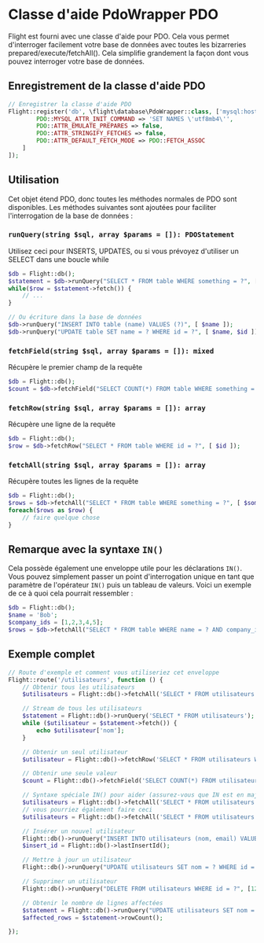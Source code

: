 # Classe d'aide PdoWrapper PDO

Flight est fourni avec une classe d'aide pour PDO. Cela vous permet d'interroger facilement votre base de données
avec toutes les bizarreries prepared/execute/fetchAll(). Cela simplifie grandement la façon dont vous pouvez
interroger votre base de données.

## Enregistrement de la classe d'aide PDO

```php
// Enregistrer la classe d'aide PDO
Flight::register('db', \flight\database\PdoWrapper::class, ['mysql:host=localhost;dbname=cool_db_name', 'user', 'pass', [
		PDO::MYSQL_ATTR_INIT_COMMAND => 'SET NAMES \'utf8mb4\'',
		PDO::ATTR_EMULATE_PREPARES => false,
		PDO::ATTR_STRINGIFY_FETCHES => false,
		PDO::ATTR_DEFAULT_FETCH_MODE => PDO::FETCH_ASSOC
	]
]);
```

## Utilisation
Cet objet étend PDO, donc toutes les méthodes normales de PDO sont disponibles. Les méthodes suivantes sont ajoutées pour faciliter l'interrogation de la base de données :

### `runQuery(string $sql, array $params = []): PDOStatement`
Utilisez ceci pour INSERTS, UPDATES, ou si vous prévoyez d'utiliser un SELECT dans une boucle while

```php
$db = Flight::db();
$statement = $db->runQuery("SELECT * FROM table WHERE something = ?", [ $something ]);
while($row = $statement->fetch()) {
	// ...
}

// Ou écriture dans la base de données
$db->runQuery("INSERT INTO table (name) VALUES (?)", [ $name ]);
$db->runQuery("UPDATE table SET name = ? WHERE id = ?", [ $name, $id ]);
```

### `fetchField(string $sql, array $params = []): mixed`
Récupère le premier champ de la requête

```php
$db = Flight::db();
$count = $db->fetchField("SELECT COUNT(*) FROM table WHERE something = ?", [ $something ]);
```

### `fetchRow(string $sql, array $params = []): array`
Récupère une ligne de la requête

```php
$db = Flight::db();
$row = $db->fetchRow("SELECT * FROM table WHERE id = ?", [ $id ]);
```

### `fetchAll(string $sql, array $params = []): array`
Récupère toutes les lignes de la requête

```php
$db = Flight::db();
$rows = $db->fetchAll("SELECT * FROM table WHERE something = ?", [ $something ]);
foreach($rows as $row) {
	// faire quelque chose
}
```

## Remarque avec la syntaxe `IN()`
Cela possède également une enveloppe utile pour les déclarations `IN()`. Vous pouvez simplement passer un point d'interrogation unique en tant que paramètre de l'opérateur `IN()` puis un tableau de valeurs. Voici un exemple de ce à quoi cela pourrait ressembler :

```php
$db = Flight::db();
$name = 'Bob';
$company_ids = [1,2,3,4,5];
$rows = $db->fetchAll("SELECT * FROM table WHERE name = ? AND company_id IN (?)", [ $name, $company_ids ]);
```

## Exemple complet

```php
// Route d'exemple et comment vous utiliseriez cet enveloppe
Flight::route('/utilisateurs', function () {
	// Obtenir tous les utilisateurs
	$utilisateurs = Flight::db()->fetchAll('SELECT * FROM utilisateurs');

	// Stream de tous les utilisateurs
	$statement = Flight::db()->runQuery('SELECT * FROM utilisateurs');
	while ($utilisateur = $statement->fetch()) {
		echo $utilisateur['nom'];
	}

	// Obtenir un seul utilisateur
	$utilisateur = Flight::db()->fetchRow('SELECT * FROM utilisateurs WHERE id = ?', [123]);

	// Obtenir une seule valeur
	$count = Flight::db()->fetchField('SELECT COUNT(*) FROM utilisateurs');

	// Syntaxe spéciale IN() pour aider (assurez-vous que IN est en majuscules)
	$utilisateurs = Flight::db()->fetchAll('SELECT * FROM utilisateurs WHERE id IN (?)', [[1,2,3,4,5]]);
	// vous pourriez également faire ceci
	$utilisateurs = Flight::db()->fetchAll('SELECT * FROM utilisateurs WHERE id IN (?)', [ '1,2,3,4,5']);

	// Insérer un nouvel utilisateur
	Flight::db()->runQuery("INSERT INTO utilisateurs (nom, email) VALUES (?, ?)", ['Bob', 'bob@example.com']);
	$insert_id = Flight::db()->lastInsertId();

	// Mettre à jour un utilisateur
	Flight::db()->runQuery("UPDATE utilisateurs SET nom = ? WHERE id = ?", ['Bob', 123]);

	// Supprimer un utilisateur
	Flight::db()->runQuery("DELETE FROM utilisateurs WHERE id = ?", [123]);

	// Obtenir le nombre de lignes affectées
	$statement = Flight::db()->runQuery("UPDATE utilisateurs SET nom = ? WHERE nom = ?", ['Bob', 'Sally']);
	$affected_rows = $statement->rowCount();

});
```